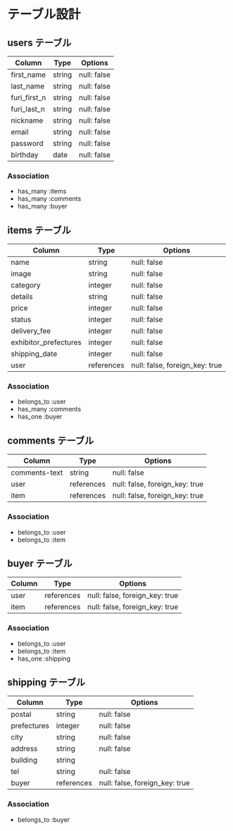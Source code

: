 # テーブル設計

## users テーブル
| Column       | Type   | Options     |
| -------------| ------ | ----------- |
| first_name   | string | null: false |
| last_name    | string | null: false |
| furi_first_n | string | null: false |
| furi_last_n  | string | null: false |
| nickname     | string | null: false |
| email        | string | null: false |
| password     | string | null: false |
| birthday     | date   | null: false |
### Association
- has_many :items
- has_many :comments
- has_many :buyer



## items テーブル
| Column               | Type      | Options                       |
| ---------------------| ----------| ------------------------------|
| name                 | string    | null: false                   |
| image                | string    | null: false                   |
| category             | integer   | null: false                   |
| details              | string    | null: false                   |
| price                | integer   | null: false                   | 
| status               | integer   | null: false                   |
| delivery_fee         | integer   | null: false                   |
| exhibitor_prefectures| integer   | null: false                   |
| shipping_date        | integer   | null: false                   |
| user                 | references| null: false, foreign_key: true|
### Association
- belongs_to :user
- has_many :comments
- has_one :buyer



## comments テーブル
| Column        | Type       | Options                        |
| --------------| ---------- | ------------------------------ |
| comments-text | string     | null: false                    |
| user          | references | null: false, foreign_key: true |
| item          | references | null: false, foreign_key: true |
### Association
- belongs_to :user
- belongs_to :item



## buyer テーブル
| Column           | Type       | Options                        |
| -----------------| ---------- | -------------------------------|
| user             | references | null: false, foreign_key: true |
| item             | references | null: false, foreign_key: true |
### Association
- belongs_to :user
- belongs_to :item
- has_one :shipping



## shipping テーブル
| Column     | Type      | Options                        |
| -----------| ----------| -------------------------------|
| postal     | string    | null: false                    |
| prefectures| integer   | null: false                    |
| city       | string    | null: false                    |
| address    | string    | null: false                    | 
| building   | string    |                                |
| tel        | string    | null: false                    |
| buyer      | references| null: false, foreign_key: true |
### Association
- belongs_to :buyer